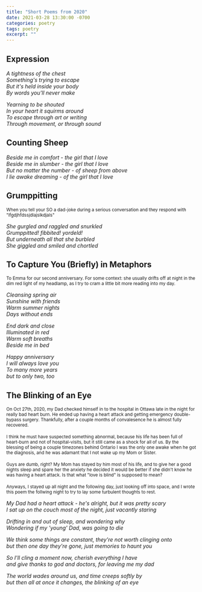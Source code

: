 ```yaml
---
title: "Short Poems from 2020"
date: 2021-03-28 13:30:00 -0700
categories: poetry
tags: poetry
excerpt: ""
---
```


## Expression

*A tightness of the chest*  
*Something's trying to escape*  
*But it's held inside your body*  
*By words you'll never make*  

*Yearning to be shouted*  
*In your heart it squirms around*  
*To escape through art or writing*  
*Through movement, or through sound*

## Counting Sheep

*Beside me in comfort - the girl that I love*  
*Beside me in slumber -  the girl that I love*  
*But no matter the number - of sheep from above*  
*I lie awake dreaming - of the girl that I love*

## Grumppitting

<sup>When you tell your SO a dad-joke during a serious conversation and they respond with "lfgdjhfdssjdlajslkdjals"</sup>

*She gurgled and raggled and snurkled*  
*Grumppitted! fibbited! yordeld!*  
*But underneath all that she burbled*  
*She giggled and smiled and chortled*

## To Capture You (Briefly) in Metaphors

<sup>To Emma for our second anniversary. For some context: she usually drifts off at night in the dim red light of my headlamp, as I try to cram a little bit more reading into my day.</sup>

*Cleansing spring air*  
*Sunshine with friends*  
*Warm summer nights*  
*Days without ends*  

*End dark and close*  
*Illuminated in red*  
*Warm soft breaths*  
*Beside me in bed*  

*Happy anniversary*  
*I will always love you*  
*To many more years*  
*but to only two, too*

## The Blinking of an Eye

<sup>
On Oct 27th, 2020, my Dad checked himself in to the hospital in Ottawa late in the night for really bad heart burn. He ended up having a heart attack and getting emergency double-bypass surgery. Thankfully, after a couple months of convalesence he is almost fully recovered.
</sup><br/><br/><sup>
I think he must have suspected something abnormal, because his life has been full of heart-burn and not of hospital-visits, but it still came as a shock for all of us. By the blessing of being a couple timezones behind Ontario I was the only one awake when he got the diagnosis, and he was adamant that I not wake up my Mom or Sister.
</sup><br/><br/><sup>
Guys are dumb, right? My Mom has stayed by him most of his life, and to give her a good nights sleep and spare her the anxiety he decided it would be better if she didn't know he was having a heart attack. Is that what "love is blind" is supposed to mean?
</sup><br/><br/><sup>
Anyways, I stayed up all night and the following day, just looking off into space, and I wrote this poem the follwing night to try to lay some turbulent thoughts to rest. 
</sup>

*My Dad had a heart attack - he's alright, but it was pretty scary*  
*I sat up on the couch most of the night, just vacantly staring*  

*Drifting in and out of sleep, and wondering why*  
*Wondering if my 'young' Dad, was going to die*  

*We think some things are constant, they're not worth clinging onto*  
*but then one day they're gone, just memories to haunt you*  

*So I'll cling a moment now, cherish everything I have*  
*and give thanks to god and doctors, for leaving me my dad*  

*The world wades around us, and time creeps softly by*  
*but then all at once it changes, the blinking of an eye*
